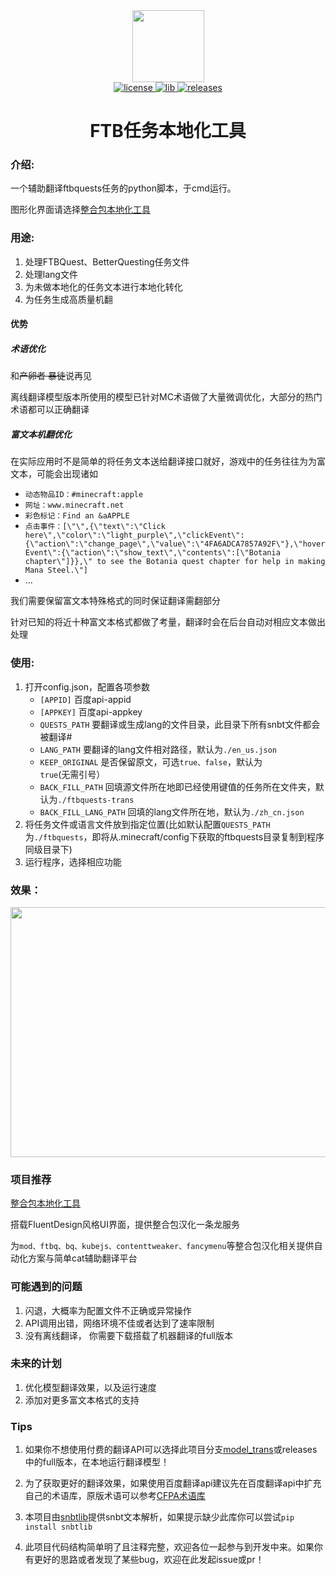 <div align="center">
  <img width="115" height="115" src="https://i.postimg.cc/QtrcwLL7/icon.png">
</div>
<div align="center">
    <a href="https://github.com/XDawned/FTBQLocalizationTools/blob/main/LICENSE">
        <img src="https://img.shields.io/badge/license-GPL%203.0-yellow.svg" alt="license">
    </a>
    <a href="https://github.com/Tryanks/python-snbtlib">
        <img src="https://img.shields.io/badge/lib-snbtlib-brightgreen" alt="lib">
    </a>
    <a href="https://github.com/XDawned/FTBQLocalizationTools/releases/tag/v1.0">
        <img src="https://img.shields.io/badge/releases-1.3-blue" alt="releases">
    </a>

# FTB任务本地化工具
</div>

### 介绍:

一个辅助翻译ftbquests任务的python脚本，于cmd运行。

图形化界面请选择[整合包本地化工具](https://github.com/XDawned/ModpackLocalizationTools)

### 用途:
1. 处理FTBQuest、BetterQuesting任务文件
2. 处理lang文件
3. 为未做本地化的任务文本进行本地化转化
4. 为任务生成高质量机翻
#### 优势
##### 术语优化
和~~产卵者 暴徒~~说再见

离线翻译模型版本所使用的模型已针对MC术语做了大量微调优化，大部分的热门术语都可以正确翻译
##### 富文本机翻优化
在实际应用时不是简单的将任务文本送给翻译接口就好，游戏中的任务往往为为富文本，可能会出现诸如

- `动态物品ID：#minecraft:apple`
- `网址：www.minecraft.net`
- `彩色标记：Find an &aAPPLE`
- `点击事件：[\"\",{\"text\":\"Click here\",\"color\":\"light_purple\",\"clickEvent\":{\"action\":\"change_page\",\"value\":\"4FA6ADCA7857A92F\"},\"hoverEvent\":{\"action\":\"show_text\",\"contents\":[\"Botania chapter\"]}},\" to see the Botania quest chapter for help in making Mana Steel.\"]`
- ...
  
我们需要保留富文本特殊格式的同时保证翻译需翻部分

针对已知的将近十种富文本格式都做了考量，翻译时会在后台自动对相应文本做出处理

### 使用:

1. 打开config.json，配置各项参数
    - `[APPID]`  百度api-appid
    - `[APPKEY]` 百度api-appkey
    - `QUESTS_PATH` 要翻译或生成lang的文件目录，此目录下所有snbt文件都会被翻译#
    - `LANG_PATH` 要翻译的lang文件相对路径，默认为`./en_us.json`
    - `KEEP_ORIGINAL` 是否保留原文，可选`true、false`，默认为`true`(无需引号）
    - `BACK_FILL_PATH` 回填源文件所在地即已经使用键值的任务所在文件夹，默认为`./ftbquests-trans`
    - `BACK_FILL_LANG_PATH` 回填的lang文件所在地，默认为`./zh_cn.json`
2. 将任务文件或语言文件放到指定位置(比如默认配置`QUESTS_PATH`为`./ftbquests`，即将从.minecraft/config下获取的ftbquests目录复制到程序同级目录下)
3. 运行程序，选择相应功能
### 效果：
<img width=700 height=400 src="https://img2023.cnblogs.com/blog/2192803/202301/2192803-20230107125912964-39430206.png"/>

### 项目推荐
[整合包本地化工具](https://github.com/XDawned/ModpackLocalizationTools)

搭载FluentDesign风格UI界面，提供整合包汉化一条龙服务

为`mod、ftbq、bq、kubejs、contenttweaker、fancymenu`等整合包汉化相关提供自动化方案与简单cat辅助翻译平台
### 可能遇到的问题
1. 闪退，大概率为配置文件不正确或异常操作
2. API调用出错，网络环境不佳或者达到了速率限制
3. 没有离线翻译， 你需要下载搭载了机器翻译的full版本
### 未来的计划
1. 优化模型翻译效果，以及运行速度
2. 添加对更多富文本格式的支持



### Tips
1. 如果你不想使用付费的翻译API可以选择此项目分支[model_trans](https://github.com/XDawned/FTBQLocalizationTools/tree/model_trans)或releases中的full版本，在本地运行翻译模型！

2. 为了获取更好的翻译效果，如果使用百度翻译api建议先在百度翻译api中扩充自己的术语库，原版术语可以参考[CFPA术语库](https://github.com/CFPAOrg/Glossary)

3. 本项目由[snbtlib](https://github.com/Tryanks/python-snbtlib)提供snbt文本解析，如果提示缺少此库你可以尝试`pip install snbtlib`

4. 此项目代码结构简单明了且注释完整，欢迎各位一起参与到开发中来。如果你有更好的思路或者发现了某些bug，欢迎在此发起issue或pr！

